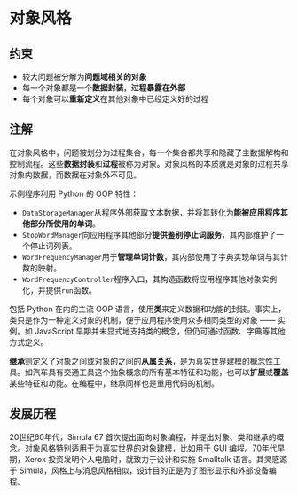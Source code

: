 # 对象风格

## 约束

- 较大问题被分解为**问题域相关的对象**
- 每一个对象都是一个**数据封装，过程暴露在外部**
- 每个对象可以**重新定义**在其他对象中已经定义好的过程

## 注解

在对象风格中，问题被划分为过程集合，每一个集合都共享和隐藏了主数据解构和控制流程。这些**数据封装**和**过程**被称为对象。对象风格的本质就是对象的过程共享对象内数据，而数据在对象外不可见。

示例程序利用 Python 的 OOP 特性：

- `DataStorageManager`从程序外部获取文本数据，并将其转化为**能被应用程序其他部分所使用的单词**。
- `StopWordManager`向应用程序其他部分**提供鉴别停止词服务**，其内部维护了一个停止词列表。
- `WordFrequencyManager`用于**管理单词计数**，其内部使用了字典实现单词与其计数的映射。
- `WordFrequencyController`程序入口，其构造函数将应用程序其他对象实例化，并提供`run`函数。

包括 Python 在内的主流 OOP 语言，使用**类**来定义数据和功能的封装。事实上，类只是作为一种定义对象的机制，便于应用程序使用众多相同类型的对象 —— 实例。如 JavaScript 早期并未显式地支持类的概念，但仍可通过函数、字典等其他方式定义。

**继承**则定义了对象之间或对象的之间的**从属关系**，是为真实世界建模的概念性工具。如汽车具有交通工具这个抽象概念的所有基本特征和功能，也可以**扩展**或**覆盖**某些特征和功能。在编程中，继承同样也是重用代码的机制。

## 发展历程

20世纪60年代，Simula 67 首次提出面向对象编程，并提出对象、类和继承的概念。对象风格特别适用于为真实世界的对象建模，比如用于 GUI 编程。70年代早期，Xerox 投资发明个人电脑时，就致力于设计和实施 Smalltalk 语言。其灵感源于 Simula，风格上与消息风格相似，设计目的正是为了图形显示和外部设备编程。

